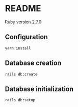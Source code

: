 # README
Ruby version 2.7.0

## Configuration
`yarn install`

## Database creation
`rails db:create`

## Database initialization
`rails db:setup`